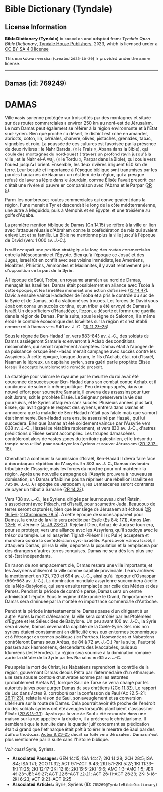 # Bible Dictionary (Tyndale)

## License Information

**Bible Dictionary (Tyndale)** is based on and adapted from: _Tyndale Open Bible Dictionary_, [Tyndale House Publishers](https://tyndaleopenresources.com/), 2023, which is licensed under a [CC BY-SA 4.0 license](https://creativecommons.org/licenses/by-sa/4.0/legalcode.en).

This markdown version (created `2025-10-20`) is provided under the same license.



--------------------------------

## Damas (id: 769249)

DAMAS
=====

Ville oasis syrienne protégée sur trois côtés par des montagnes et située sur des routes commerciales à environ 250 km au nord\-est de Jérusalem. Le nom Damas peut également se référer à la région environnante et à l'État sud\-syrien. Bien que proche du désert, le district est riche en amandes, abricots, coton, lin, céréales, chanvre, olives, pistaches, grenades, tabac, vignobles et noix. La poussée de ces cultures est favorisée par la présence de deux rivières : le Nahr Barada, (« le Frais », Abana dans la Bible), qui coule des montagnes du nord\-ouest à travers un profond ravin jusqu'à la ville ; et le Nahr el\-A waj, (« le Tordu », Parpar dans la Bible), qui coule vers l'ouest jusqu'à l'orient. Ensemble, les deux rivières irriguent 650 km de terre. Leur beauté et importance à l'époque biblique sont transmises par les paroles hautaines de Naaman, un résident de la région, qui a presque refusé de laver sa lèpre dans le Jourdain, comme Élisée l'avait prescrit, car c'était une rivière si pauvre en comparaison avec l'Abana et le Parpar ([2R 5](https://ref.ly/2Kgs5:1-2Kgs5:27)).

Parmi les nombreuses routes commerciales qui convergeaient dans la région, l'une menait à Tyr et descendait le long de la côte méditerranéenne, une autre à Meguiddo, puis à Memphis et en Égypte, et une troisième au golfe d'Aqaba.

La première mention biblique de Damas ([Gn 14\.15](https://ref.ly/Gen14:15)) se réfère à la ville en lien avec l'attaque réussie d'Abraham contre la confédération de rois qui avaient enlevé Lot et sa famille. La Bible ne mentionne plus la ville jusqu'à l'époque de David (vers 1 000 av. J.‑C.).

Israël occupait une position stratégique le long des routes commerciales entre la Mésopotamie et l'Égypte. Bien qu'à l'époque de Josué et des Juges, Israël fût en conflit avec ses voisins immédiats, les Amoréens, Moabites, Philistins, Ammonites et Madianites, il y avait relativement peu d'opposition de la part de la Syrie.

À l'époque de Saül, Tsoba, un royaume araméen au nord de Damas, menaçait les Israélites. Damas était possiblement en alliance avec Tsoba à cette époque, et les Israélites menaient une action défensive ([1S 14\.47](https://ref.ly/1Sam14:47)). David a ensuite vaincu Hadadézer de Tsoba et a pris le contrôle du sud de la Syrie et de Damas, où il a stationné ses troupes. Les forces de David sous Joab ont connu un succès continu, et un tribut a été envoyé de Damas à Israël. Un des officiers d'Hadadézer, Rezon, a déserté et formé une guérilla dans la région de Damas. Par la suite, sous le règne de Salomon, il a même érodé le contrôle économique des Israélites sur la région et s'est établi comme roi à Damas vers 940 av. J.‑C. ([1R 11\.23–25](https://ref.ly/1Kgs11:23-1Kgs11:25)).

Sous le règne de Ben\-Hadad 1er, vers 883–843 av. J.‑C., des soldats de Damas assiègeront Samarie et enverront à Achab des conditions raisonnables, qui seront rapidement acceptées. Damas était à l'apogée de sa puissance lorsque Ben\-Hadad menait campagne avec succès contre les Assyriens. À cette époque, lorsque Joram, le fils d'Achab, était roi d'Israël, Naaman le lépreux, un capitaine syrien, sera guéri par le prophète Élisée lorsqu'il accepte humblement le remède prescrit.

La stratégie pour vaincre le royaume par le meurtre du roi avait été couronnée de succès pour Ben\-Hadad dans son combat contre Achab, et il continuera de suivre la même politique. Peu de temps après, dans un nouvel effort pour soumettre Samarie, il enverra des assassins pour tuer soit Joram, soit le prophète Élisée. Le Seigneur préservera la vie des poursuivis, et le Syrien attaquera sans succès. Plusieurs années plus tard, Élisée, qui avait gagné le respect des Syriens, entrera dans Damas et annoncera que la maladie de Ben\-Hadad n'était pas fatale mais que sa mort était imminente. Ben\-Hadad sera ensuite assassiné par Hazaël, qui lui succédera. Bien que Damas ait été solidement vaincue par l'Assyrie vers 838 av. J.‑C., Hazaël se rétablira rapidement, et vers 830 av. J.‑C., d'autres prédictions d'Élisée seront accomplies. Les troupes damascènes contrôleront alors de vastes zones du territoire palestinien, et le trésor du temple sera utilisé pour soudoyer les Syriens et sauver Jérusalem ([2R 12\.17–18](https://ref.ly/2Kgs12:17-2Kgs12:18)).

Cherchant à continuer la soumission d'Israël, Ben\-Hadad II devra faire face à des attaques répétées de l'Assyrie. En 803 av. J.‑C., Damas deviendra tributaire de l'Assyrie, mais les forces du nord ne pourront maintenir la région. Après une nouvelle campagne où l'Assyrie prouvera à nouveau sa domination, un Damas affaibli ne pourra réprimer une rébellion israélite en 795 av. J.‑C. À l'époque de Jéroboam II, les Damascènes seront contraints de payer un tribut à Samarie ([2R 14\.28](https://ref.ly/2Kgs14:28)).

Vers 738 av. J.‑C., les Syriens, dirigés par leur nouveau chef Retsin, s'associeront avec Pékach, roi d'Israël, pour soumettre Juda. Beaucoup de terres seront capturées, bien que leur siège de Jérusalem ait échoué ([2R 16\.5–6](https://ref.ly/2Kgs16:5-2Kgs16:6); [2 Chroniques 28\.5](https://ref.ly/2Chr28:5)). À cette époque de succès apparent pour Damas, la chute de la ville sera prédite par Ésaïe ([Es 8\.4](https://ref.ly/Isa8:4); [17\.1](https://ref.ly/Isa17:1)), Amos ([Am 1\.3–5](https://ref.ly/Amos1:3-Amos1:5)) et Jérémie ([Jr 49\.23–27](https://ref.ly/Jer49:23-Jer49:27)). Rejetant Dieu, Achaz de Juda se tournera, pour se protéger, vers une alliance avec les Assyriens, qu'il soudoya avec le trésor du temple. Le roi assyrien Tiglath\-Piléser III (« Pul ») acceptera et marchera contre la confédération syro\-israélite. Après avoir vaincu Israël, il attaquera Damas, pillera la ville, déportera la population et la remplacera par des étrangers d'autres terres conquises. Damas ne sera dès lors plus une cité\-État indépendante.

En raison de son emplacement clé, Damas restera une ville importante, et les Assyriens utiliseront la ville comme capitale provinciale. Leurs archives la mentionnent en 727, 720 et 694 av. J.‑C., ainsi qu'à l'époque d'Osnappar (669–663 av. J.‑C.). La domination mondiale assyrienne succombera à celle de la Néo\-Babylonie, qui sera ensuite remplacée par celle des Mèdes et des Perses. Pendant la période de contrôle perse, Damas sera un centre administratif réputé. Sous le régime d'Alexandre le Grand, l'importance de Damas sera diminuée par la montée en importance commerciale d'Antioche.

Pendant la période intertestamentaire, Damas passe d'un dirigeant à un autre. Après la mort d'Alexandre, la ville sera contrôlée par les Ptolémées d'Égypte et les Séleucides de Babylone. Un peu avant 100 av. J.‑C., la Syrie sera divisée, Damas devenant la capitale de la Cœlé\-Syrie. Ses rois non syriens étaient constamment en difficulté chez eux en termes économiques et à l'étranger en termes politique (les Parthes, Hasmonéens et Nabatéens contrôleront Damas sous Arétas, de 84 à 72 av. J.‑C.) Par la suite, l'autorité passera aux Hasmonéens, descendants des Maccabées, puis aux Iduméens (les Hérodes). La région sera soumise à la domination romaine après la défaite de la Syrie par les Romains en 65 av. J.‑C.

Peu après la mort de Christ, les Nabatéens reprendront le contrôle de la région, gouvernant Damas depuis Pétra par l'intermédiaire d'un ethnarque. Elle sera sous le contrôle d'un Arabe nommé par les autorités (probablement Arétas IV), lorsque Saul de Tarse se verra chargé par les autorités juives pour purger Damas de ses chrétiens ([2Co 11\.32](https://ref.ly/2Cor11:32)). Le rapport de Luc dans [Actes 9](https://ref.ly/Acts9:1-Acts9:43), corroboré par la confession de Paul ([Ac 22\.5–21](https://ref.ly/Acts22:5-Acts22:21); [26\.11–23](https://ref.ly/Acts26:11-Acts26:23)), relate la vision de Saul, son aveuglement et sa conversion ultérieure sur la route de Damas. Cela pourrait avoir été proche de l'endroit où des soldats syriens ont été aveuglés lorsqu'ils planifiaient d'assassiner Élisée ([2R 6\.18–23](https://ref.ly/2Kgs6:18-2Kgs6:23)). Après que la vue de Saul a été restaurée dans une maison sur la rue appelée « la droite », il a préchera le christianisme. Il semblerait que le tumulte dans le quartier juif concernant sa prédication était si grand que l'ethnarque était prêt à tolérer le meurtre de Saul par des Juifs orthodoxes. [Actes 9\.23–25](https://ref.ly/Acts9:23-Acts9:25) décrit sa fuite vers Jérusalem. Damas n'est plus mentionnée par la suite dans l'histoire biblique.

*Voir aussi* Syrie, Syriens.

* **Associated Passages:** GEN 14:15; 1SA 14:47; 2KI 14:28; 2CH 28:5; ISA 8:4; ISA 17:1; 2CO 11:32; ACT 9:1–ACT 9:43; 2KI 5:1–2KI 5:27; 1KI 11:23–1KI 11:25; 2KI 12:17–2KI 12:18; 2KI 16:5–2KI 16:6; AMO 1:3–AMO 1:5; JER 49:23–JER 49:27; ACT 22:5–ACT 22:21; ACT 26:11–ACT 26:23; 2KI 6:18–2KI 6:23; ACT 9:23–ACT 9:25
* **Associated Articles:** Syrie, Syriens (ID: `785269@TyndaleBibleDictionary`)

